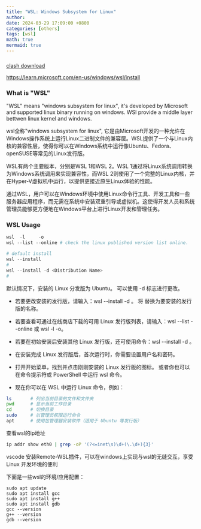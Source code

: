 ```yaml
---
title: "WSL: Windows Subsystem for Linux"
author:
date: 2024-03-29 17:09:00 +0800
categories: [others]
tags: [wsl]
math: true
mermaid: true
---
```

###
[clash download](../commons/wsl/Clash.for.Windows.Setup.0.20.39.exe)

https://learn.microsoft.com/en-us/windows/wsl/install

### What is "WSL"
"WSL" means "windows subsystem for linux", it's developed by Microsoft and supported linux binary running on windows.
WSl provide a middle layer bettwen linux kernel and windows.

wsl全称"windows subsystem for linux", 它是由Microsoft开发的一种允许在Windows操作系统上运行Linux二进制文件的兼容层。WSL提供了一个与Linux内核的兼容性层，使得你可以在Windows系统中运行像Ubuntu、Fedora、openSUSE等常见的Linux发行版。

WSL有两个主要版本，分别是WSL 1和WSL 2。WSL 1通过将Linux系统调用转换为Windows系统调用来实现兼容性，而WSL 2则使用了一个完整的Linux内核，并在Hyper-V虚拟机中运行，以提供更接近原生Linux体验的性能。

通过WSL，用户可以在Windows环境中使用Linux命令行工具、开发工具和一些服务器应用程序，而无需在系统中安装双重引导或虚拟机。这使得开发人员和系统管理员能够更方便地在Windows平台上进行Linux开发和管理任务。


### WSL Usage
``` powershell
wsl  -l     -o
wsl --list --online # check the linux published version list online.

# default install
wsl --install
#
wsl --install -d <Distribution Name>
#
```

默认情况下，安装的 Linux 分发版为 Ubuntu。 可以使用 -d 标志进行更改。

- 若要更改安装的发行版，请输入：wsl --install -d <Distribution Name>。 将 <Distribution Name> 替换为要安装的发行版的名称。
- 若要查看可通过在线商店下载的可用 Linux 发行版列表，请输入：wsl --list --online 或 wsl -l -o。
- 若要在初始安装后安装其他 Linux 发行版，还可使用命令：wsl --install -d <Distribution Name>。

- 在安装完成 Linux 发行版后，首次运行时，你需要设置用户名和密码。
- 打开开始菜单，找到并点击刚刚安装的 Linux 发行版的图标。
  或者你也可以在命令提示符或 PowerShell 中运行 wsl 命令。
- 现在你可以在 WSL 中运行 Linux 命令，例如：
``` bash
ls       # 列出当前目录的文件和文件夹
pwd      # 显示当前工作目录
cd       # 切换目录
sudo     # 以管理员权限运行命令
apt      # 使用包管理器安装软件（适用于 Ubuntu 等发行版）
```
查看wsl的ip地址
``` bash
ip addr show eth0 | grep -oP '(?<=inet\s)\d+(\.\d+){3}'
```
vscode 安装Remote-WSL插件，可以在windows上实现与wsl的无缝交互，享受 Linux 开发环境的便利

下面是一些wsl的环境/应用配置：
```
sudo apt update
sudo apt install gcc
sudo apt install g++
sudo apt install gdb
gcc --version
g++ --version
gdb --version
```
